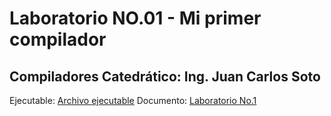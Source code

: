 # Laboratorio NO.01 - Mi primer compilador
Compiladores
Catedrático: Ing. Juan Carlos Soto
---
Ejecutable: [Archivo ejecutable](https://github.com/Ale180820/LaboratorioNo1/tree/main/Ejecutable/net5.0)
Documento: [Laboratorio No.1](https://github.com/Ale180820/LaboratorioNo1/blob/main/Laboratorio%20No.%201.pdf)
